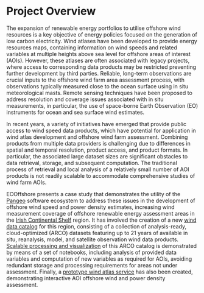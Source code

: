# Project Overview

The expansion of renewable energy portfolios to utilise offshore wind resources is a key objective of energy policies focused on the generation of low carbon electricity. Wind atlases have been developed to provide energy resources maps, containing information on wind speeds and related variables at multiple heights above sea level for offshore areas of interest (AOIs). However, these atlases are often associated with legacy projects, where access to corresponding data products may be restricted preventing further development by third parties. Reliable, long-term observations are crucial inputs to the offshore wind farm area assessment process, with observations typically measured close to the ocean surface using in situ meteorological masts. Remote sensing techniques have been proposed to address resolution and coverage issues associated with in situ measurements, in particular, the use of space-borne Earth Observation (EO) instruments for ocean and sea surface wind estimates.

In recent years, a variety of initiatives have emerged that provide public access to wind speed data products, which have potential for application in wind atlas development and offshore wind farm assessment. Combining products from multiple data providers is challenging due to differences in spatial and temporal resolution, product access, and product formats. In particular, the associated large dataset sizes are significant obstacles to data retrieval, storage, and subsequent computation. The traditional process of retrieval and local analysis of a relatively small number of AOI products is not readily scalable to accommodate comprehensive studies of wind farm AOIs. 

EOOffshore presents a case study that demonstrates the utility of the [Pangeo](https://pangeo.io/) software ecosystem to address these issues in the development of offshore wind speed and power density estimates, increasing wind measurement coverage of offshore renewable energy assessment areas in the [Irish Continental Shelf](https://www.marine.ie/Home/site-area/irelands-marine-resource/real-map-ireland) region. It has involved the creation of a new [wind data catalog](datasets) for this region, consisting of a collection of analysis-ready, cloud-optimized (ARCO) datasets featuring up to 21 years of available in situ, reanalysis, model, and satellite observation wind data products. [Scalable processing and visualization](Offshore_Wind_AOI) of this ARCO catalog is demonstrated by means of a set of notebooks, including analysis of provided data variables and computation of new variables as required for AOIs, avoiding redundant storage and processing requirements for areas not under assessment. Finally, a [prototype wind atlas service](windatlas) has also been created, demonstrating interactive AOI offshore wind and power density assessment.
